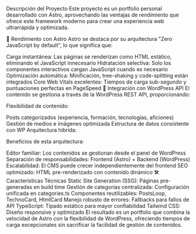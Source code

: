 Descripción del Proyecto
Este proyecto es un portfolio personal desarrollado con Astro, aprovechando las ventajas de rendimiento que ofrece este framework moderno para crear una experiencia web ultrarrápida y optimizada.

🚀 Rendimiento con Astro
Astro se destaca por su arquitectura "Zero JavaScript by default", lo que significa que:

Carga instantánea: Las páginas se renderizan como HTML estático, eliminando el JavaScript innecesario
Hidratación selectiva: Solo los componentes interactivos cargan JavaScript cuando es necesario
Optimización automática: Minificación, tree-shaking y code-splitting están integrados
Core Web Vitals excelentes: Tiempos de carga sub-segundo y puntuaciones perfectas en PageSpeed
📡 Integración con WordPress API
El contenido se gestiona a través de la WordPress REST API, proporcionando:

Flexibilidad de contenido:

Posts categorizados (experiencia, formación, tecnologías, aficiones)
Gestión de medios e imágenes optimizada
Estructura de datos consistente con WP
Arquitectura híbrida:

Beneficios de esta arquitectura:

Editor familiar: Los contenidos se gestionan desde el panel de WordPress
Separación de responsabilidades: Frontend (Astro) + Backend (WordPress)
Escalabilidad: El CMS puede crecer independientemente del frontend
SEO optimizado: HTML pre-renderizado con contenido dinámico
🛠 Características Técnicas
Static Site Generation (SSG): Páginas pre-generadas en build time
Gestión de categorías centralizada: Configuración unificada en categories.ts
Componentes reutilizables: PostsLoop, TechnoCard, HtmlCard
Manejo robusto de errores: Fallbacks para fallos de API
TypeScript: Tipado estático para mayor confiabilidad
Tailwind CSS: Diseño responsive y optimizado
El resultado es un portfolio que combina la velocidad de Astro con la flexibilidad de WordPress, ofreciendo tiempos de carga excepcionales sin sacrificar la facilidad de gestión de contenidos.
